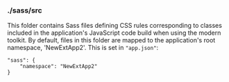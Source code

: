 ### ./sass/src

This folder contains Sass files defining CSS rules corresponding to classes
included in the application's JavaScript code build when using the modern toolkit.
By default, files in this folder are mapped to the application's root namespace, 'NewExtApp2'.
This is set in `"app.json"`:

    "sass": {
        "namespace": "NewExtApp2"
    }
